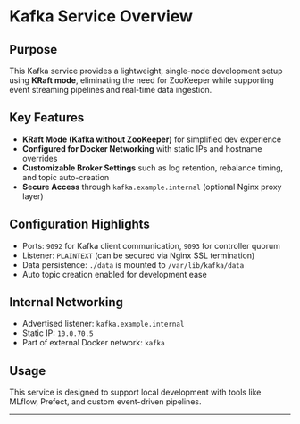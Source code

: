 # Kafka Service Overview

## Purpose
This Kafka service provides a lightweight, single-node development setup using **KRaft mode**, eliminating the need for ZooKeeper while supporting event streaming pipelines and real-time data ingestion.

## Key Features
- **KRaft Mode (Kafka without ZooKeeper)** for simplified dev experience
- **Configured for Docker Networking** with static IPs and hostname overrides
- **Customizable Broker Settings** such as log retention, rebalance timing, and topic auto-creation
- **Secure Access** through `kafka.example.internal` (optional Nginx proxy layer)

## Configuration Highlights
- Ports: `9092` for Kafka client communication, `9093` for controller quorum
- Listener: `PLAINTEXT` (can be secured via Nginx SSL termination)
- Data persistence: `./data` is mounted to `/var/lib/kafka/data`
- Auto topic creation enabled for development ease

## Internal Networking
- Advertised listener: `kafka.example.internal`
- Static IP: `10.0.70.5`
- Part of external Docker network: `kafka`

## Usage
This service is designed to support local development with tools like MLflow, Prefect, and custom event-driven pipelines.

---
